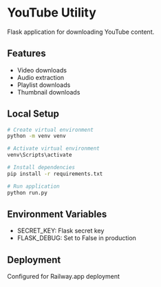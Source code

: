 # YouTube Utility

Flask application for downloading YouTube content.

## Features
- Video downloads
- Audio extraction
- Playlist downloads
- Thumbnail downloads

## Local Setup
```bash
# Create virtual environment
python -m venv venv

# Activate virtual environment
venv\Scripts\activate

# Install dependencies
pip install -r requirements.txt

# Run application
python run.py
```

## Environment Variables
- SECRET_KEY: Flask secret key
- FLASK_DEBUG: Set to False in production

## Deployment
Configured for Railway.app deployment